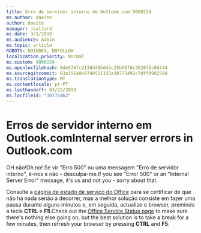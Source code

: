 ```yaml
---
title: Erro de servidor interno de Outlook.com 9000234
ms.author: daeite
author: daeite
manager: joallard
ms.date: 3/1/2019
ms.audience: Admin
ms.topic: article
ROBOTS: NOINDEX, NOFOLLOW
localization_priority: Normal
ms.custom: 9000234
ms.openlocfilehash: 0de578fc2138d40bd43c35b50f8c3628f9c0d744
ms.sourcegitcommit: 03a156a9c9740521155a30775492c7dff0982588
ms.translationtype: MT
ms.contentlocale: pt-PT
ms.lasthandoff: 03/22/2019
ms.locfileid: "30775462"
---
```

# <a name="internal-server-errors-in-outlookcom"></a><span data-ttu-id="4b19b-102">Erros de servidor interno em Outlook.com</span><span class="sxs-lookup"><span data-stu-id="4b19b-102">Internal server errors in Outlook.com</span></span>

<span data-ttu-id="4b19b-103">OH não!</span><span class="sxs-lookup"><span data-stu-id="4b19b-103">Oh no!</span></span> <span data-ttu-id="4b19b-104">Se vir "Erro 500" ou uma mensagem "Erro de servidor interno", é-nos e não - desculpa-me.</span><span class="sxs-lookup"><span data-stu-id="4b19b-104">If you see "Error 500" or an "Internal Server Error" message, it's us and not you - sorry about that.</span></span>

<span data-ttu-id="4b19b-105">Consulte a [página de estado de serviço do Office](https://portal.office.com/servicestatus) para se certificar de que não há nada senão a decorrer, mas a melhor solução consiste em fazer uma pausa durante alguns minutos e, em seguida, actualize o browser, premindo a tecla **CTRL** e **F5**.</span><span class="sxs-lookup"><span data-stu-id="4b19b-105">Check out the [Office Service Status page](https://portal.office.com/servicestatus) to make sure there's nothing else going on, but the best solution is to take a break for a few minutes, then refresh your browser by pressing **CTRL** and **F5**.</span></span>